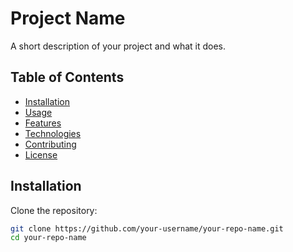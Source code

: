 # Project Name

A short description of your project and what it does.

## Table of Contents

- [Installation](#installation)
- [Usage](#usage)
- [Features](#features)
- [Technologies](#technologies)
- [Contributing](#contributing)
- [License](#license)

## Installation

Clone the repository:

```bash
git clone https://github.com/your-username/your-repo-name.git
cd your-repo-name
